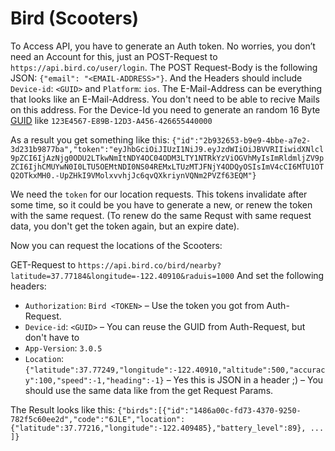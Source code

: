 # Bird (Scooters)

To Access API, you have to generate an Auth token. No worries, you don’t need an Account for this, just an POST-Request to `https://api.bird.co/user/login`. The POST Request-Body is the following JSON:
`{"email": "<EMAIL-ADDRESS>"}`.
And the Headers should include `Device-id`: `<GUID>` and `Platform`: `ios`.
The E-Mail-Address can be everything that looks like an E-Mail-Address. You don't need to be able to recive Mails on this address.
For the Device-Id you need to generate an random 16 Byte [GUID](https://en.wikipedia.org/wiki/Universally_unique_identifier) like `123E4567-E89B-12D3-A456-426655440000`

As a result you get something like this: `{"id":"2b932653-b9e9-4bbe-a7e2-3d231b9877ba","token":"eyJhbGciOiJIUzI1NiJ9.eyJzdWIiOiJBVVRIIiwidXNlcl9pZCI6IjAzNjg0ODU2LTkwNmItNDY4OC04ODM3LTY1NTRkYzViOGVhMyIsImRldmljZV9pZCI6IjhCMUYwN0I0LTU5OEMtNDI0NS04REMxLTUzMTJFNjY4ODQyOSIsImV4cCI6MTU1OTQ2OTkxMH0.-UpZHkI9VMolxvvhjJc6qvQXkriynVQNm2PVZf63EQM"}`

We need the `token` for our location requests. This tokens invalidate after some time, so it could be you have to generate a new, or renew the token with the same request. (To renew do the same Requst with same request data, you don't get the token again, but an expire date).

Now you can request the locations of the Scooters:

GET-Request to `https://api.bird.co/bird/nearby?latitude=37.77184&longitude=-122.40910&raduis=1000`
And set the following headers:

 * `Authorization`: `Bird <TOKEN>` – Use the token you got from Auth-Request.
 * `Device-id`: `<GUID>` – You can reuse the GUID from Auth-Request, but don't have to
 * `App-Version`: `3.0.5`
 * `Location`: `{"latitude":37.77249,"longitude":-122.40910,"altitude":500,"accuracy":100,"speed":-1,"heading":-1}` – Yes this is JSON in a header ;) – You should use the same data like from the get Request Params.

 The Result looks like this: `{"birds":[{"id":"1486a00c-fd73-4370-9250-782f5c60ee2d","code":"6JLE","location":{"latitude":37.77216,"longitude":-122.409485},"battery_level":89}, ... ]}`